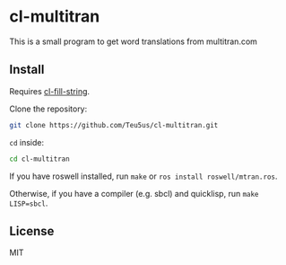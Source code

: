 # cl-multitran

This is a small program to get word translations from multitran.com

## Install

Requires [cl-fill-string](https://github.com/Teu5us/cl-fill-string).

Clone the repository:

```sh
git clone https://github.com/Teu5us/cl-multitran.git
```

`cd` inside:

```sh
cd cl-multitran
```

If you have roswell installed, run `make` or `ros install roswell/mtran.ros`.

Otherwise, if you have a compiler (e.g. sbcl) and quicklisp, run `make LISP=sbcl`.

## License

MIT
